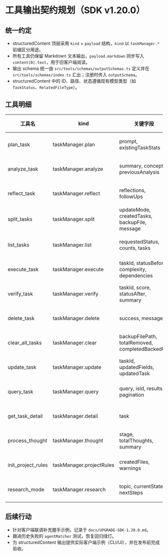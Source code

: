 # 工具输出契约规划（SDK v1.20.0）

## 统一约定
- structuredContent 顶层采用 `kind` + `payload` 结构，`kind` 以 `taskManager.*` 前缀区分用途。
- 所有工具仍保留 Markdown 文本输出，`payload.markdown` 同步写入 `content[0].text`，用于旧客户端阅读。
- 输出 schema 统一由 `src/tools/schemas/outputSchemas.ts` 定义并在 `src/tools/schemas/index.ts` 汇出；注册时传入 `outputSchema`。
- structuredContent 中的 ID、路径、状态遵循现有模型类型（如 `TaskStatus`、`RelatedFileType`）。

## 工具明细
| 工具名 | kind | 关键字段 | 数据来源 | 校验/测试 | 状态 |
| --- | --- | --- | --- | --- | --- |
| plan_task | taskManager.plan | prompt, existingTaskStats | getPlanTaskPrompt, getAllTasks | schema + 快照 | 已实现 |
| analyze_task | taskManager.analyze | summary, concept, previousAnalysis | 入参 + prompt | schema + 快照 | 已实现 |
| reflect_task | taskManager.reflect | reflections, followUps | getReflectTaskPrompt, 入参 | schema + 快照 | 已实现 |
| split_tasks | taskManager.split | updateMode, createdTasks, backupFile, message | batchCreateOrUpdateTasks 等 | schema + 数据断言 | 已实现 |
| list_tasks | taskManager.list | requestedStatus, counts, tasks | getAllTasks | schema + 快照 | 已实现 |
| execute_task | taskManager.execute | taskId, statusBefore, complexity, dependencies | getTaskById, assessTaskComplexity | schema + 单元测试 | 已实现 |
| verify_task | taskManager.verify | taskId, score, statusAfter, summary | getVerifyTaskPrompt, updateTaskStatus | schema + 单元测试 | 已实现 |
| delete_task | taskManager.delete | success, message | deleteTask 模型层 | schema + 单元测试 | 已实现 |
| clear_all_tasks | taskManager.clear | backupFilePath, totalRemoved, completedBackedUp | modelClearAllTasks | schema + 单元测试 | 已实现 |
| update_task | taskManager.update | taskId, updatedFields, updatedTask | updateTaskContent | schema + 单元测试 | 已实现 |
| query_task | taskManager.query | query, isId, results, pagination | searchTasksWithCommand | schema + 数据断言 | 已实现 |
| get_task_detail | taskManager.detail | task | getTaskDetail | schema + 数据断言 | 已实现 |
| process_thought | taskManager.thought | stage, totalThoughts, summary | processThoughtSchema 入参 | schema + 快照 | 已实现 |
| init_project_rules | taskManager.projectRules | createdFiles, warnings | initProjectRules | schema + 文件断言 | 已实现 |
| research_mode | taskManager.research | topic, currentState, nextSteps | researchMode | schema + 快照 | 已实现 |

## 后续行动
- 针对客户端联调补充握手示例，记录于 `docs/UPGRADE-SDK-1.20.0.md`。
- 跟进历史失败的 `agentMatcher` 测试，恢复回归绿灯。
- 为 structuredContent 输出提供实际客户端示例（CLI/UI），并在发布前完成验收。